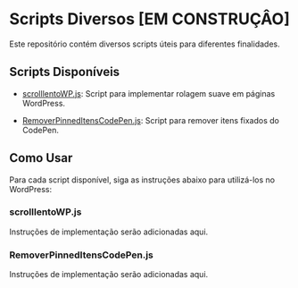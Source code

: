 # Scripts Diversos [EM CONSTRUÇÂO]

Este repositório contém diversos scripts úteis para diferentes finalidades.

## Scripts Disponíveis

- [scrolllentoWP.js](https://github.com/gustavocs97/ScriptsDiversos/blob/main/scrolllentoWP.js): Script para implementar rolagem suave em páginas WordPress.

- [RemoverPinnedItensCodePen.js](https://github.com/gustavocs97/ScriptsDiversos/blob/main/RemoverPinnedItensCodePen.js): Script para remover itens fixados do CodePen.

## Como Usar

Para cada script disponível, siga as instruções abaixo para utilizá-los no WordPress:

### scrolllentoWP.js

Instruções de implementação serão adicionadas aqui.

### RemoverPinnedItensCodePen.js

Instruções de implementação serão adicionadas aqui.

